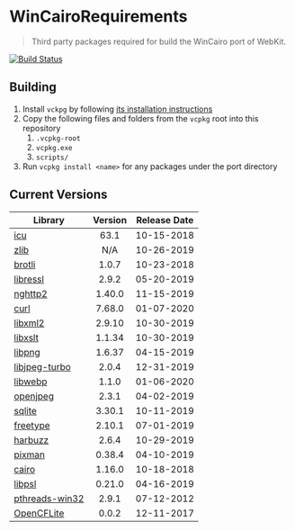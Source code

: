# WinCairoRequirements
> Third party packages required for build the WinCairo port of WebKit.

[![Build Status](https://internal.cloud.drone.ci/api/badges/WebKitForWindows/WinCairoRequirements/status.svg)](https://internal.cloud.drone.ci/WebKitForWindows/WinCairoRequirements)

## Building

1. Install `vckpg` by following [its installation instructions](https://github.com/Microsoft/vcpkg)
2. Copy the following files and folders from the `vcpkg` root into this repository
    1. `.vcpkg-root`
    2. `vcpkg.exe`
    2. `scripts/`
3. Run `vcpkg install <name>` for any packages under the port directory


## Current Versions

| Library | Version | Release Date |
|---|:---:|:---:|
| [icu](http://site.icu-project.org) | 63.1 | 10-15-2018 |
| [zlib](https://github.com/zlib-ng/zlib-ng) | N/A | 10-26-2019 |
| [brotli](https://github.com/google/brotli) | 1.0.7 | 10-23-2018 |
| [libressl](https://www.libressl.org) | 2.9.2 | 05-20-2019 |
| [nghttp2](https://nghttp2.org) | 1.40.0 | 11-15-2019 |
| [curl](https://curl.haxx.se) | 7.68.0 | 01-07-2020 |
| [libxml2](http://xmlsoft.org/) | 2.9.10 | 10-30-2019 |
| [libxslt](http://xmlsoft.org/libxslt) | 1.1.34 | 10-30-2019 |
| [libpng](http://www.libpng.org/pub/png/libpng.html) | 1.6.37 | 04-15-2019 |
| [libjpeg-turbo](http://libjpeg-turbo.virtualgl.org) | 2.0.4 | 12-31-2019 |
| [libwebp](https://github.com/webmproject/libwebp) | 1.1.0 | 01-06-2020 |
| [openjpeg](https://www.openjpeg.org/) | 2.3.1 | 04-02-2019 |
| [sqlite](http://sqlite.org) | 3.30.1 | 10-11-2019 |
| [freetype](https://www.freetype.org) | 2.10.1 | 07-01-2019 |
| [harbuzz](https://www.freedesktop.org/wiki/Software/HarfBuzz) | 2.6.4 | 10-29-2019 |
| [pixman](http://www.pixman.org) | 0.38.4 | 04-10-2019 |
| [cairo](https://www.cairographics.org) | 1.16.0 | 10-18-2018 |
| [libpsl](https://github.com/rockdaboot/libpsl) | 0.21.0 | 04-16-2019 |
| [pthreads-win32](https://sourceforge.net/projects/pthreads4w/) | 2.9.1 | 07-12-2012 |
| [OpenCFLite](https://github.com/fujii/OpenCFLite) | 0.0.2 | 12-11-2017 |
